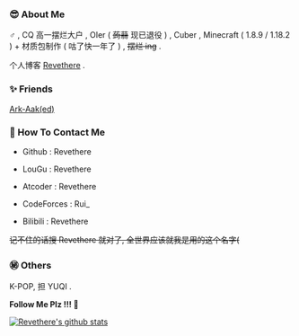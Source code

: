 ### 😎 About Me

♂ , CQ 高一摆烂大户 , OIer ( ~~蒟蒻~~ 现已退役 ) , Cuber , Minecraft ( 1.8.9 / 1.18.2 ) + 材质包制作 ( 咕了快一年了 ) , ~~摆烂 ing~~ .

个人博客 [Revethere](https://revethere.github.io/) .

### ✨ Friends

[Ark-Aak(ed)](https://github.com/Ark-Aak)

### 👀 How To Contact Me

- Github : Revethere

- LouGu : Revethere

- Atcoder : Revethere
  
- CodeForces : Rui_

- Bilibili : Revethere

~~记不住的话搜 Revethere 就对了, 全世界应该就我是用的这个名字(~~

### ㊙︎ Others

K-POP, 担 YUQI .

**Follow Me Plz !!! 🎁**

[![Revethere's github stats](https://github-readme-stats.vercel.app/api?username=Revethere&theme=blue-black)](https://github.com/Revethere/github-readme-stats)
